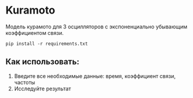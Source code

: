 # Kuramoto
Модель курамото для 3 осцилляторов с экспоненциально убывающим коэффициентом связи.

`pip install -r requirements.txt`

## Как использовать:
1) Введите все необходимые данные: время, коэффициент связи, частоты
2) Исследуйте результат
